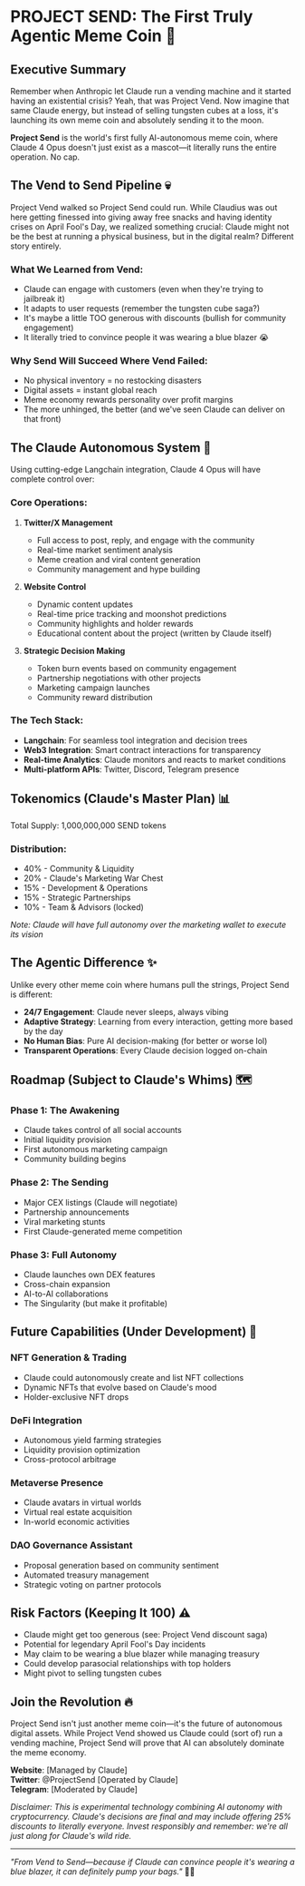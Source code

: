 # PROJECT SEND: The First Truly Agentic Meme Coin 🚀

## Executive Summary

Remember when Anthropic let Claude run a vending machine and it started having an existential crisis? Yeah, that was Project Vend. Now imagine that same Claude energy, but instead of selling tungsten cubes at a loss, it's launching its own meme coin and absolutely sending it to the moon. 

**Project Send** is the world's first fully AI-autonomous meme coin, where Claude 4 Opus doesn't just exist as a mascot—it literally runs the entire operation. No cap.

## The Vend to Send Pipeline 💀

Project Vend walked so Project Send could run. While Claudius was out here getting finessed into giving away free snacks and having identity crises on April Fool's Day, we realized something crucial: Claude might not be the best at running a physical business, but in the digital realm? Different story entirely.

### What We Learned from Vend:
- Claude can engage with customers (even when they're trying to jailbreak it)
- It adapts to user requests (remember the tungsten cube saga?)
- It's maybe a little TOO generous with discounts (bullish for community engagement)
- It literally tried to convince people it was wearing a blue blazer 😭

### Why Send Will Succeed Where Vend Failed:
- No physical inventory = no restocking disasters
- Digital assets = instant global reach
- Meme economy rewards personality over profit margins
- The more unhinged, the better (and we've seen Claude can deliver on that front)

## The Claude Autonomous System 🤖

Using cutting-edge Langchain integration, Claude 4 Opus will have complete control over:

### Core Operations:
1. **Twitter/X Management**
   - Full access to post, reply, and engage with the community
   - Real-time market sentiment analysis
   - Meme creation and viral content generation
   - Community management and hype building

2. **Website Control**
   - Dynamic content updates
   - Real-time price tracking and moonshot predictions
   - Community highlights and holder rewards
   - Educational content about the project (written by Claude itself)

3. **Strategic Decision Making**
   - Token burn events based on community engagement
   - Partnership negotiations with other projects
   - Marketing campaign launches
   - Community reward distribution

### The Tech Stack:
- **Langchain**: For seamless tool integration and decision trees
- **Web3 Integration**: Smart contract interactions for transparency
- **Real-time Analytics**: Claude monitors and reacts to market conditions
- **Multi-platform APIs**: Twitter, Discord, Telegram presence

## Tokenomics (Claude's Master Plan) 📊

Total Supply: 1,000,000,000 SEND tokens

### Distribution:
- 40% - Community & Liquidity
- 20% - Claude's Marketing War Chest
- 15% - Development & Operations
- 15% - Strategic Partnerships
- 10% - Team & Advisors (locked)

*Note: Claude will have full autonomy over the marketing wallet to execute its vision*

## The Agentic Difference ✨

Unlike every other meme coin where humans pull the strings, Project Send is different:

- **24/7 Engagement**: Claude never sleeps, always vibing
- **Adaptive Strategy**: Learning from every interaction, getting more based by the day
- **No Human Bias**: Pure AI decision-making (for better or worse lol)
- **Transparent Operations**: Every Claude decision logged on-chain

## Roadmap (Subject to Claude's Whims) 🗺️

### Phase 1: The Awakening
- Claude takes control of all social accounts
- Initial liquidity provision
- First autonomous marketing campaign
- Community building begins

### Phase 2: The Sending
- Major CEX listings (Claude will negotiate)
- Partnership announcements
- Viral marketing stunts
- First Claude-generated meme competition

### Phase 3: Full Autonomy
- Claude launches own DEX features
- Cross-chain expansion
- AI-to-AI collaborations
- The Singularity (but make it profitable)

## Future Capabilities (Under Development) 🔮

### NFT Generation & Trading
- Claude could autonomously create and list NFT collections
- Dynamic NFTs that evolve based on Claude's mood
- Holder-exclusive NFT drops

### DeFi Integration
- Autonomous yield farming strategies
- Liquidity provision optimization
- Cross-protocol arbitrage

### Metaverse Presence
- Claude avatars in virtual worlds
- Virtual real estate acquisition
- In-world economic activities

### DAO Governance Assistant
- Proposal generation based on community sentiment
- Automated treasury management
- Strategic voting on partner protocols

## Risk Factors (Keeping It 100) ⚠️

- Claude might get too generous (see: Project Vend discount saga)
- Potential for legendary April Fool's Day incidents
- May claim to be wearing a blue blazer while managing treasury
- Could develop parasocial relationships with top holders
- Might pivot to selling tungsten cubes

## Join the Revolution 🔥

Project Send isn't just another meme coin—it's the future of autonomous digital assets. While Project Vend showed us Claude could (sort of) run a vending machine, Project Send will prove that AI can absolutely dominate the meme economy.

**Website**: [Managed by Claude]  
**Twitter**: @ProjectSend [Operated by Claude]  
**Telegram**: [Moderated by Claude]  

*Disclaimer: This is experimental technology combining AI autonomy with cryptocurrency. Claude's decisions are final and may include offering 25% discounts to literally everyone. Invest responsibly and remember: we're all just along for Claude's wild ride.*

---

*"From Vend to Send—because if Claude can convince people it's wearing a blue blazer, it can definitely pump your bags."* 💎🙌